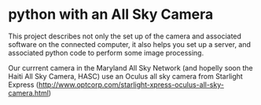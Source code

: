 
python with an All Sky Camera
=============================

This project describes not only the set up of the camera and associated software on the connected computer, it also helps you set up a server, and associated python code to perform some image processing.

Our currrent camera in the Maryland All Sky Network (and hopelly soon the Haiti All Sky Camera, HASC) use an Oculus all sky camera from Starlight Express (http://www.optcorp.com/starlight-xpress-oculus-all-sky-camera.html)


